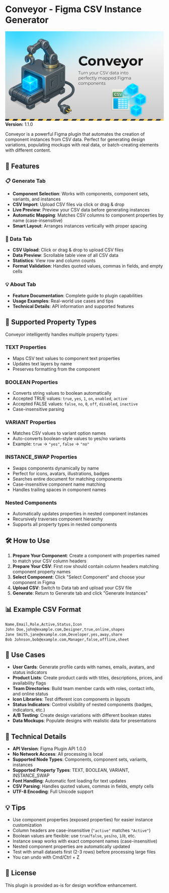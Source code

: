 # Conveyor - Figma CSV Instance Generator

![alt text](cover.png)
**Version:** 1.1.0

Conveyor is a powerful Figma plugin that automates the creation of component instances from CSV data. Perfect for generating design variations, populating mockups with real data, or batch-creating elements with different content.

## 🚀 Features

### 📋 Generate Tab

- **Component Selection**: Works with components, component sets, variants, and instances
- **CSV Import**: Upload CSV files via click or drag & drop
- **Live Preview**: Preview your CSV data before generating instances
- **Automatic Mapping**: Matches CSV columns to component properties by name (case-insensitive)
- **Smart Layout**: Arranges instances vertically with proper spacing

### 📄 Data Tab

- **CSV Upload**: Click or drag & drop to upload CSV files
- **Data Preview**: Scrollable table view of all CSV data
- **Statistics**: View row and column counts
- **Format Validation**: Handles quoted values, commas in fields, and empty cells

### 💡 About Tab

- **Feature Documentation**: Complete guide to plugin capabilities
- **Usage Examples**: Real-world use cases and tips
- **Technical Details**: API information and supported features

## 🎯 Supported Property Types

Conveyor intelligently handles multiple property types:

### TEXT Properties
- Maps CSV text values to component text properties
- Updates text layers by name
- Preserves formatting from the component

### BOOLEAN Properties
- Converts string values to boolean automatically
- Accepted TRUE values: `true`, `yes`, `1`, `on`, `enabled`, `active`
- Accepted FALSE values: `false`, `no`, `0`, `off`, `disabled`, `inactive`
- Case-insensitive parsing

### VARIANT Properties
- Matches CSV values to variant option names
- Auto-converts boolean-style values to yes/no variants
- Example: `true` → `"yes"`, `false` → `"no"`

### INSTANCE_SWAP Properties
- Swaps components dynamically by name
- Perfect for icons, avatars, illustrations, badges
- Searches entire document for matching components
- Case-insensitive component name matching
- Handles trailing spaces in component names

### Nested Components
- Automatically updates properties in nested component instances
- Recursively traverses component hierarchy
- Supports all property types in nested components

## 🛠️ How to Use

1. **Prepare Your Component**: Create a component with properties named to match your CSV column headers
2. **Prepare Your CSV**: First row should contain column headers matching component property names
3. **Select Component**: Click "Select Component" and choose your component in Figma
4. **Upload CSV**: Switch to Data tab and upload your CSV file
5. **Generate**: Return to Generate tab and click "Generate Instances"

## 📊 Example CSV Format

```csv
Name,Email,Role,Active,Status,Icon
John Doe,john@example.com,Designer,true,online,shapes
Jane Smith,jane@example.com,Developer,yes,away,share
Bob Johnson,bob@example.com,Manager,false,offline,sheet
```

## 🎨 Use Cases

- **User Cards**: Generate profile cards with names, emails, avatars, and status indicators
- **Product Lists**: Create product cards with titles, descriptions, prices, and availability flags
- **Team Directories**: Build team member cards with roles, contact info, and online status
- **Icon Libraries**: Test different icon components in layouts
- **Status Indicators**: Control visibility of nested components (badges, indicators, etc.)
- **A/B Testing**: Create design variations with different boolean states
- **Data Mockups**: Populate designs with realistic data for presentations

## 🔧 Technical Details

- **API Version**: Figma Plugin API 1.0.0
- **No Network Access**: All processing is local
- **Supported Node Types**: Components, component sets, variants, instances
- **Supported Property Types**: TEXT, BOOLEAN, VARIANT, INSTANCE_SWAP
- **Font Handling**: Automatic font loading for text updates
- **CSV Parsing**: Handles quoted values, commas in fields, empty cells
- **UTF-8 Encoding**: Full Unicode support

## 💡 Tips

- Use component properties (exposed properties) for easier instance customization
- Column headers are case-insensitive (`"active"` matches `"Active"`)
- Boolean values are flexible: use `true`/`false`, `yes`/`no`, `1`/`0`, etc.
- Instance swap works with exact component names (case-insensitive)
- Nested component properties are automatically updated
- Test with small datasets first (2-3 rows) before processing large files
- You can undo with Cmd/Ctrl + Z

## 📝 License

This plugin is provided as-is for design workflow enhancement.
